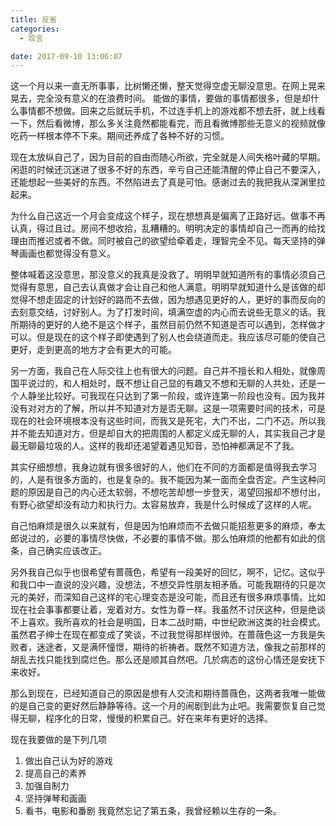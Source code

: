 ```yaml
---
title: 反省
categories:
  - 叹言

date: 2017-09-10 13:06:07
---
```

<p></p>
<!-- more -->

这一个月以来一直无所事事，比树懒还懒，整天觉得空虚无聊没意思。在网上晃来晃去，完全没有意义的在浪费时间。
能做的事情，要做的事情都很多，但是却什么事情都不想做。回来之后就玩手机，不过连手机上的游戏都不想去肝，就上线看一下，然后看微博，那么多关注竟然都能看完，而且看微博那些无意义的视频就像吃药一样根本停不下来。期间还养成了各种不好的习惯。

现在太放纵自己了，因为目前的自由而随心所欲，完全就是人间失格叶藏的早期。闲逛的时候还沉迷进了很多不好的东西，辛亏自己还能清醒的停止自己不要深入，还能想起一些美好的东西。不然陷进去了真是可怕。感谢过去的我把我从深渊里拉起来。

为什么自己这近一个月会变成这个样子，现在想想真是偏离了正路好远。做事不再认真，得过且过。房间不想收拾，乱糟糟的。明明决定的事情却自己一而再的给找理由而推迟或者不做。同时被自己的欲望给牵着走，理智完全不见。每天坚持的弹琴画画也都觉得没有意义。

整体喊着这没意思，那没意义的我真是没救了。明明早就知道所有的事情必须自己觉得有意思，自己去认真做才会让自己和他人满意。明明早就知道什么是该做的却觉得不想走固定的计划好的路而不去做，因为想遇见更好的人，更好的事而反向的去刻意交结，讨好别人。为了打发时间，填满空虚的内心而去说些无意义的话。我所期待的更好的人绝不是这个样子，虽然目前仍然不知道是否可以遇到，怎样做才可以。但是现在的这个样子即使遇到了别人也会绕道而走。我应该尽可能的使自己更好，走到更高的地方才会有更大的可能。

另一方面，我自己在人际交往上也有很大的问题。自己并不擅长和人相处，就像周国平说过的，和人相处时，既不想让自己显的有趣又不想和无聊的人共处，还是一个人静坐比较好。可我现在只达到了第一阶段，或许连第一阶段也没有。因为我并没有对对方的了解，所以并不知道对方是否无聊。这是一项需要时间的技术，可是现在的社会环境根本没有这些时间，而我又是死宅，大门不出，二门不迈。所以我并不能去知道对方，但是却自大的把周围的人都定义成无聊的人，其实我自己才是最无聊最垃圾的人。这样的我却还渴望着遇见知音，恐怕神都满足不了我。

其实仔细想想，我身边就有很多很好的人，他们在不同的方面都是值得我去学习的，人是有很多方面的，也是复杂的。我不能因为某一面而全盘否定。产生这种问题的原因是自己的内心还太软弱，不想吃苦却想一步登天，渴望回报却不想付出，有野心欲望却没有动力和执行力。太容易放弃，我是什么时候成了这样的人呢。

自己怕麻烦是很久以来就有，但是因为怕麻烦而不去做只能招惹更多的麻烦，奉太郎说过的，必要的事情尽快做，不必要的事情不做。那么怕麻烦的他都有如此的信条，自己确实应该改正。

另外我自己似乎也很希望有蔷薇色，希望有一段美好的回忆，啊不，记忆。这似乎和我口中一直说的没兴趣，没想法，不想交异性朋友相矛盾。可能我期待的只是次元的美好，而深知自己这样的宅心理变态是没可能，而且还有很多麻烦事情。比如现在社会事事都要让着，宠着对方。女性为尊一样。我虽然不讨厌这种，但是绝谈不上喜欢。我所喜欢的社会是明国，日本二战时期，中世纪欧洲这类的社会模式。虽然君子绅士在现在都变成了笑谈，不过我觉得那样很帅。在蔷薇色这一方我是失败者，迷途者，又是满怀憧憬，期待的祈祷者。既然不知道方法，像我之前那样的胡乱去找只能找到腐烂色。那么还是顺其自然吧。几於病态的这份心情还是安抚下来收好。

那么到现在，已经知道自己的原因是想有人交流和期待蔷薇色，这两者我唯一能做的是自己变的更好然后静静等待。这一个月的闹剧到此为止吧。我需要恢复自己觉得无聊，程序化的日常，慢慢的积累自己。好在来年有更好的选择。

现在我要做的是下列几项
1. 做出自己认为好的游戏
2. 提高自己的素养
3. 加强自制力
4. 坚持弹琴和画画
5. 看书，电影和番剧
我竟然忘记了第五条，我曾经赖以生存的一条。